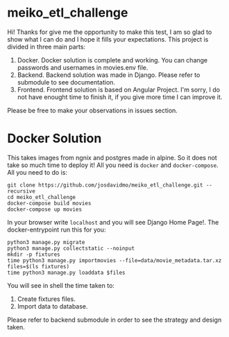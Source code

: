 # meiko_etl_challenge

Hi! Thanks for give me the opportunity to make this test, I am so glad to show what I can do and I hope it fills your expectations. This project is divided in three main parts:

1. Docker. Docker solution is complete and working. You can change passwords and usernames in movies.env file.
2. Backend. Backend solution was made in Django. Please refer to submodule to see documentation.
3. Frontend. Frontend solution is based on Angular Project. I'm sorry, I do not have enought time to finish it, if you give more time I can improve it. 

Please be free to make your observations in issues section. 


# Docker Solution

This takes images from ngnix and postgres made in alpine. So it does not take so much time to deploy it! All you need is `docker` and `docker-compose`. All you need to do is:

```
git clone https://github.com/josdavidmo/meiko_etl_challenge.git --recursive
cd meiko_etl_challenge
docker-compose build movies
docker-compose up movies
```

In your browser write `localhost` and you will see Django Home Page!. The docker-entrypoint run this for you:

```
python3 manage.py migrate
python3 manage.py collectstatic --noinput
mkdir -p fixtures
time python3 manage.py importmovies --file=data/movie_metadata.tar.xz
files=$(ls fixtures)
time python3 manage.py loaddata $files
```

You will see in shell the time taken to:
1. Create fixtures files.
2. Import data to database.

Please refer to backend submodule in order to see the strategy and design taken.









